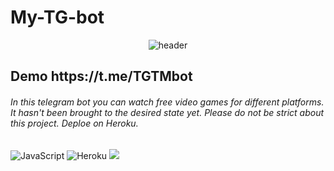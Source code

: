 # My-TG-bot

<div align="center">
  <img src="https://media.giphy.com/media/Lny6Rw04nsOOc/giphy.gif" alt="header"/>
</div>

<h2 aling="center"> Demo https://t.me/TGTMbot </h2>

 <div>
   <h6> In this telegram bot you can watch free video games for different platforms. It hasn't been brought to the desired state yet. Please do not be strict about this project. Deploe on Heroku.
   </h6>
 </div>
  
  ![JavaScript](https://img.shields.io/badge/JavaScript-20232A?style=for-the-badge&logo=javascript)
  ![Heroku](https://img.shields.io/badge/Heroku-20232A?style=for-the-badge&logo=Heroku)
  <a target="_blank" href="https://t.me/TGTMbot"><img
    src="https://img.shields.io/badge/Telegram-20232A?style=for-the-badge&logo=telegram"/></a>&nbsp;&nbsp;&nbsp;
    
